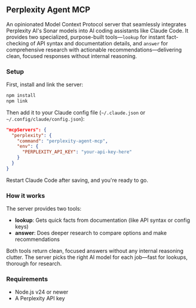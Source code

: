 ## Perplexity Agent MCP

An opinionated Model Context Protocol server that seamlessly integrates Perplexity AI's Sonar models into AI coding assistants like Claude Code. It provides two specialized, purpose-built tools—`lookup` for instant fact-checking of API syntax and documentation details, and `answer` for comprehensive research with actionable recommendations—delivering clean, focused responses without internal reasoning.

### Setup

First, install and link the server:

```bash
npm install
npm link
```

Then add it to your Claude config file (`~/.claude.json` or `~/.config/claude/config.json`):

```json
"mcpServers": {
  "perplexity": {
    "command": "perplexity-agent-mcp",
    "env": {
      "PERPLEXITY_API_KEY": "your-api-key-here"
    }
  }
}
```

Restart Claude Code after saving, and you're ready to go.

### How it works

The server provides two tools:

- **lookup**: Gets quick facts from documentation (like API syntax or config keys)
- **answer**: Does deeper research to compare options and make recommendations

Both tools return clean, focused answers without any internal reasoning clutter. The server picks the right AI model for each job—fast for lookups, thorough for research.

### Requirements

- Node.js v24 or newer
- A Perplexity API key
